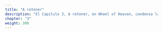 ```yaml
---
title: "A retener"
description: "El Capítulo 3, A retener, en Wheel of Heaven, condensa las ideas clave de la exploración de la vida en la Tierra diseñada por los Elohim. Revisita temas significativos: el concepto de diseño inteligente por extraterrestres frente a la evolución aleatoria, la integración de diversas creencias religiosas bajo esta hipótesis, y el cambio transformador en la conciencia humana al reconocer influencias extraterrestres. Este capítulo encapsula las implicaciones más amplias de tales revelaciones en la historia humana, el desarrollo y nuestra comprensión del universo."
chapter: "3"
weight: 300
---
```

